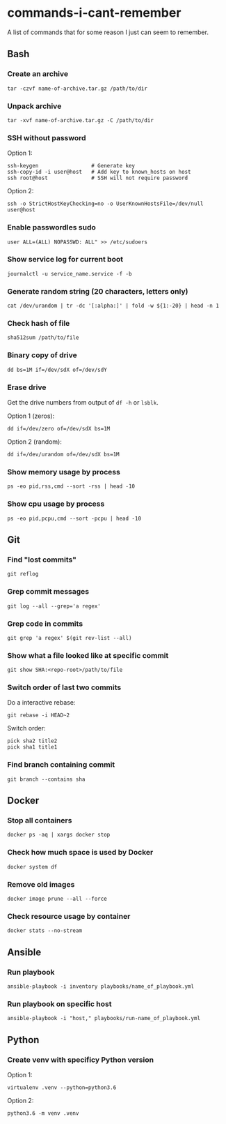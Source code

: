 # commands-i-cant-remember
A list of commands that for some reason I just can seem to remember.

## Bash
### Create an archive
```
tar -czvf name-of-archive.tar.gz /path/to/dir
```

### Unpack archive
```
tar -xvf name-of-archive.tar.gz -C /path/to/dir
```  

### SSH without password
Option 1:
```
ssh-keygen                 # Generate key
ssh-copy-id -i user@host   # Add key to known_hosts on host
ssh root@host              # SSH will not require password
```

Option 2:
```
ssh -o StrictHostKeyChecking=no -o UserKnownHostsFile=/dev/null user@host
```

### Enable passwordles sudo
```
user ALL=(ALL) NOPASSWD: ALL" >> /etc/sudoers
```

### Show service log for current boot
```
journalctl -u service_name.service -f -b
```

### Generate random string (20 characters, letters only)
```
cat /dev/urandom | tr -dc '[:alpha:]' | fold -w ${1:-20} | head -n 1
```

### Check hash of file
```
sha512sum /path/to/file
```

### Binary copy of drive
```
dd bs=1M if=/dev/sdX of=/dev/sdY
```

### Erase drive
Get the drive numbers from output of `df -h` or `lsblk`.

Option 1 (zeros):
```
dd if=/dev/zero of=/dev/sdX bs=1M
```

Option 2 (random):
```
dd if=/dev/urandom of=/dev/sdX bs=1M
```

### Show memory usage by process
```
ps -eo pid,rss,cmd --sort -rss | head -10
```

### Show cpu usage by process
```
ps -eo pid,pcpu,cmd --sort -pcpu | head -10
```

## Git
### Find "lost commits"
```
git reflog
```

### Grep commit messages
```
git log --all --grep='a regex'
```

### Grep code in commits
```
git grep 'a regex' $(git rev-list --all)
```

### Show what a file looked like at specific commit
```
git show SHA:<repo-root>/path/to/file
```

### Switch order of last two commits
Do a interactive rebase:
```
git rebase -i HEAD~2
```
Switch order:
```
pick sha2 title2
pick sha1 title1
```

### Find branch containing commit
```
git branch --contains sha 
```

## Docker
### Stop all containers
```
docker ps -aq | xargs docker stop
```

### Check how much space is used by Docker
```
docker system df
```

### Remove old images
```
docker image prune --all --force
```

### Check resource usage by container
```
docker stats --no-stream
```

## Ansible
### Run playbook
```
ansible-playbook -i inventory playbooks/name_of_playbook.yml
```

### Run playbook on specific host
```
ansible-playbook -i "host," playbooks/run-name_of_playbook.yml
```

## Python
### Create venv with specificy Python version
Option 1:
```
virtualenv .venv --python=python3.6
```

Option 2:
```
python3.6 -m venv .venv
```
